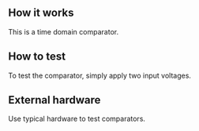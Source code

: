 <!---

This file is used to generate your project datasheet. Please fill in the information below and delete any unused
sections.

You can also include images in this folder and reference them in the markdown. Each image must be less than
512 kb in size, and the combined size of all images must be less than 1 MB.
-->

## How it works

This is a time domain comparator.

## How to test

To test the comparator, simply apply two input voltages.

## External hardware

Use typical hardware to test comparators.
